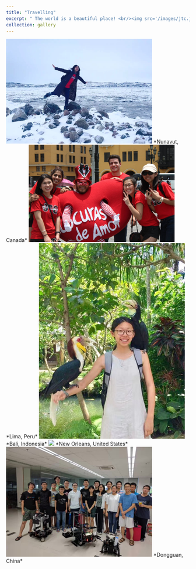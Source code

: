 ```yaml
---
title: "Travelling"
excerpt: " The world is a beautiful place! <br/><img src='/images/jtc.jpg' style='width:400px;'/>"
collection: gallery
---
```



<img src='/images/jtc.jpg' style='width:400px;'/>  
*Nunavut, Canada*

<img src='/images/peru.jpg' style='width:400px;'/>  
*Lima, Peru*

<img src='/images/bali.jpg' style='width:400px;'/>  
*Bali, Indonesia*

<img src='/images/nola.jpg' style='width:400px;'/>  
*New Orleans, United States*

<img src='/images/dji.jpg' style='width:400px;'/>  
*Dongguan, China*
